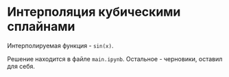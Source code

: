 # Интерполяция кубическими сплайнами

Интерполируемая функция - `sin(x)`.

Решение находится в файле `main.ipynb`. Остальное - черновики, оставил для себя.